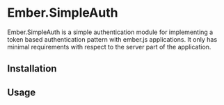 Ember.SimpleAuth
================

Ember.SimpleAuth is a simple authentication module for implementing a token based authentication
pattern with ember.js applications. It only has minimal requirements with respect to the server
part of the application.

Installation
------------

Usage
-----
